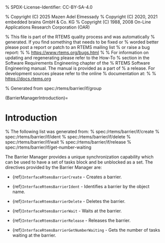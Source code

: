 % SPDX-License-Identifier: CC-BY-SA-4.0

% Copyright (C) 2025 Mazen Adel Elmessady
% Copyright (C) 2020, 2021 embedded brains GmbH & Co. KG
% Copyright (C) 1988, 2008 On-Line Applications Research Corporation (OAR)

% This file is part of the RTEMS quality process and was automatically
% generated.  If you find something that needs to be fixed or
% worded better please post a report or patch to an RTEMS mailing list
% or raise a bug report:
%
% https://www.rtems.org/bugs.html
%
% For information on updating and regenerating please refer to the How-To
% section in the Software Requirements Engineering chapter of the
% RTEMS Software Engineering manual.  The manual is provided as a part of
% a release.  For development sources please refer to the online
% documentation at:
%
% https://docs.rtems.org

% Generated from spec:/rtems/barrier/if/group

(BarrierManagerIntroduction)=

# Introduction

% The following list was generated from:
% spec:/rtems/barrier/if/create
% spec:/rtems/barrier/if/ident
% spec:/rtems/barrier/if/delete
% spec:/rtems/barrier/if/wait
% spec:/rtems/barrier/if/release
% spec:/rtems/barrier/if/get-number-waiting

The Barrier Manager provides a unique synchronization capability which can be
used to have a set of tasks block and be unblocked as a set. The directives
provided by the Barrier Manager are:

- {ref}`InterfaceRtemsBarrierCreate` - Creates a barrier.

- {ref}`InterfaceRtemsBarrierIdent` - Identifies a barrier by the object name.

- {ref}`InterfaceRtemsBarrierDelete` - Deletes the barrier.

- {ref}`InterfaceRtemsBarrierWait` - Waits at the barrier.

- {ref}`InterfaceRtemsBarrierRelease` - Releases the barrier.

- {ref}`InterfaceRtemsBarrierGetNumberWaiting` - Gets the number of tasks
  waiting at the barrier.
